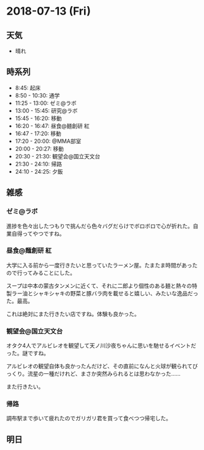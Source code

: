 # 2018-07-13 (Fri)

## 天気

- 晴れ

## 時系列

- 8:45: 起床
- 8:50 - 10:30: 通学
- 11:25 - 13:00: ゼミ@ラボ
- 13:00 - 15:45: 研究@ラボ
- 15:45 - 16:20: 移動
- 16:20 - 16:47: 昼食@麺創研 紅
- 16:47 - 17:20: 移動
- 17:20 - 20:00: @MMA部室
- 20:00 - 20:27: 移動
- 20:30 - 21:30: 観望会@国立天文台
- 21:30 - 24:10: 帰路
- 24:10 - 24:25: 夕飯

## 雑感

### ゼミ@ラボ

進捗を色々出したつもりで挑んだら色々バグだらけでボロボロで心が折れた。自業自得ってやつですね。

### 昼食@麺創研 紅

大学に入る前から一度行きたいと思っていたラーメン屋。たまたま時間があったので行ってみることにした。

スープは中本の蒙古タンメンに近くて、それに二郎より個性のある麺と熱々の特製ラー油とシャキシャキの野菜と豚バラ肉を載せると嬉しい、みたいな逸品だった。最高。

これは絶対にまた行きたい店ですね。体験も良かった。

### 観望会@国立天文台

オタク4人でアルビレオを観望して天ノ川沙夜ちゃんに思いを馳せるイベントだった。謎ですね。

アルビレオの観望自体も良かったんだけど、その直前になんと火球が観られてびっくり。流星の一種だけれど、まさか突然みられるとは思わなかった……

また行きたい。

### 帰路

調布駅まで歩いて疲れたのでガリガリ君を買って食べつつ帰宅した。

## 明日

